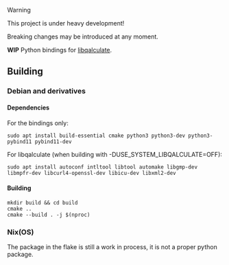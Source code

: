 > [!WARNING]
> This project is under heavy development!
>
> Breaking changes may be introduced at any moment.

**WIP** Python bindings for [libqalculate](https://github.com/qalculate/libqalculate).

## Building

### Debian and derivatives

#### Dependencies

For the bindings only:
```command
sudo apt install build-essential cmake python3 python3-dev python3-pybind11 pybind11-dev
```

For libqalculate (when building with -DUSE_SYSTEM_LIBQALCULATE=OFF):
```command
sudo apt install autoconf intltool libtool automake libgmp-dev libmpfr-dev libcurl4-openssl-dev libicu-dev libxml2-dev
```

#### Building

```command
mkdir build && cd build
cmake ..
cmake --build . -j $(nproc)
```

### Nix(OS)

The package in the flake is still a work in process, it is not a proper python package.
